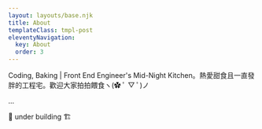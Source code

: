 ```yaml
---
layout: layouts/base.njk
title: About
templateClass: tmpl-post
eleventyNavigation:
  key: About
  order: 3
---
```


Coding, Baking | Front End Engineer's Mid-Night Kitchen。熱愛甜食且一直發胖的工程宅。歡迎大家拍拍餵食ヽ(✿ ﾟ ▽ ﾟ)ノ

...

🔨 under building 🏗
